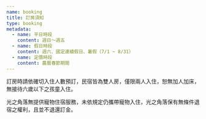 ```yaml
---
name: booking
title: 訂房須知
type: booking
metadata:
  - name: 平日時段
    content: 週日～週五
  - name: 假日時段
    content: 週六、國定連續假日、暑假（7/1 ~ 8/31）
  - name: 定價時段
    content: 農曆春節期間
---
```


訂房時請依確切入住人數預訂，民宿皆為雙人房，僅限兩人入住，恕無加人加床，無接待六歲以下之孩童入住。

光之角落無提供寵物住宿服務，未依規定仍攜帶寵物入住，光之角落保有無條件退宿之權利，且並不退還訂金。
